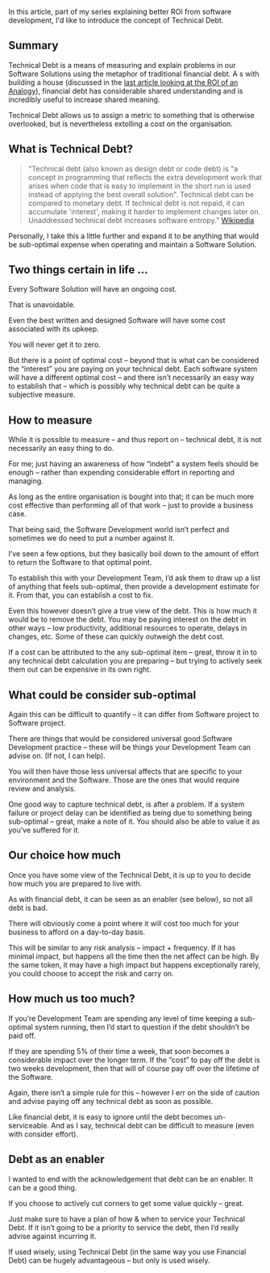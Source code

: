 In this article, part of my series explaining better ROI from software development, I'd like to introduce the concept of Technical Debt.

## Summary
Technical Debt is a means of measuring and explain problems in our Software Solutions using the metaphor of traditional financial debt.
A
s with building a house (discussed in the [last article looking at the ROI of an Analogy](/blog/roi-of-an-analogy)), financial debt has considerable shared understanding and is incredibly useful to increase shared meaning.

Technical Debt allows us to assign a metric to something that is otherwise overlooked, but is nevertheless extolling a cost on the organisation.

## What is Technical Debt?
>"Technical debt (also known as design debt or code debt) is "a concept in programming that reflects the extra development work that arises when code that is easy to implement in the short run is used instead of applying the best overall solution".  Technical debt can be compared to monetary debt. If technical debt is not repaid, it can accumulate 'interest', making it harder to implement changes later on. Unaddressed technical debt increases software entropy." [Wikipedia]( https://en.wikipedia.org/wiki/Technical_debt)

Personally, I take this a little further and expand it to be anything that would be sub-optimal expense when operating and maintain a Software Solution.

## Two things certain in life …
Every Software Solution will have an ongoing cost.

That is unavoidable.

Even the best written and designed Software will have some cost associated with its upkeep.

You will never get it to zero.

But there is a point of optimal cost – beyond that is what can be considered the “interest” you are paying on your technical debt.  Each software system will have a different optimal cost – and there isn’t necessarily an easy way to establish that – which is possibly why technical debt can be quite a subjective measure.

## How to measure 
While it is possible to measure – and thus report on – technical debt, it is not necessarily an easy thing to do.

For me; just having an awareness of how “indebt” a system feels should be enough – rather than expending considerable effort in reporting and managing.

As long as the entire organisation is bought into that; it can be much more cost effective than performing all of that work – just to provide a business case.

That being said, the Software Development world isn’t perfect and sometimes we do need to put a number against it.

I’ve seen a few options, but they basically boil down to the amount of effort to return the Software to that optimal point.

To establish this with your Development Team, I’d ask them to draw up a list of anything that feels sub-optimal, then provide a development estimate for it.  From that, you can establish a cost to fix.

Even this however doesn’t give a true view of the debt.  This is how much it would be to remove the debt.  You may be paying interest on the debt in other ways – low productivity, additional resources to operate, delays in changes, etc.  Some of these can quickly outweigh the debt cost.

If a cost can be attributed to the any sub-optimal item – great, throw it in to any technical debt calculation you are preparing – but trying to actively seek them out can be expensive in its own right.

## What could be consider sub-optimal
Again this can be difficult to quantify – it can differ from Software project to Software project.

There are things that would be considered universal good Software Development practice – these will be things your Development Team can advise on.  (If not, I can help).

You will then have those less universal affects that are specific to your environment and the Software.  Those are the ones that would require review and analysis.

One good way to capture technical debt, is after a problem.  If a system failure or project delay can be identified as being due to something being sub-optimal – great, make a note of it.  You should also be able to value it as you’ve suffered for it.

## Our choice how much
Once you have some view of the Technical Debt, it is up to you to decide how much you are prepared to live with.

As with financial debt, it can be seen as an enabler (see below), so not all debt is bad.

There will obviously come a point where it will cost too much for your business to afford on a day-to-day basis.

This will be similar to any risk analysis – impact + frequency.  If it has minimal impact, but happens all the time then the net affect can be high.  By the same token, it may have a high impact but happens exceptionally rarely, you could choose to accept the risk and carry on.

## How much us too much?
If you’re Development Team are spending any level of time keeping a sub-optimal system running, then I’d start to question if the debt shouldn’t be paid off.

If they are spending 5% of their time a week, that soon becomes a considerable impact over the longer term.  If the “cost” to pay off the debt is two weeks development, then that will of course pay off over the lifetime of the Software.

Again, there isn’t a simple rule for this – however I err on the side of caution and advise paying off any technical debt as soon as possible.

Like financial debt, it is easy to ignore until the debt becomes un-serviceable.  And as I say, technical debt can be difficult to measure (even with consider effort).

## Debt as an enabler
I wanted to end with the acknowledgement that debt can be an enabler.  It can be a good thing.

If you choose to actively cut corners to get some value quickly – great.

Just make sure to have a plan of how & when to service your Technical Debt.  If it isn’t going to be a priority to service the debt, then I’d really advise against incurring it.

If used wisely, using Technical Debt (in the same way you use Financial Debt) can be hugely advantageous – but only is used wisely.